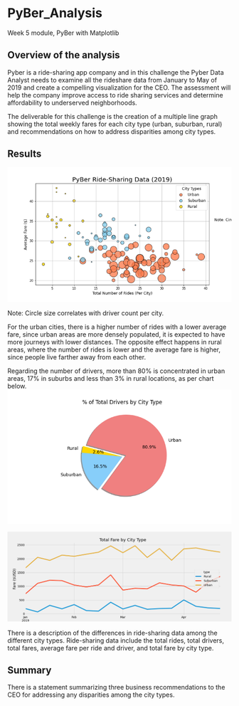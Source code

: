 # PyBer_Analysis
Week 5 module, PyBer with Matplotlib

## Overview of the analysis
Pyber is a ride-sharing app company and in this challenge the Pyber Data Analyst needs to examine all the rideshare data from January to May of 2019 and create a compelling visualization for the CEO. The assessment will help the company improve access to ride sharing services and determine affordability to underserved neighborhoods. 

The deliverable for this challenge is the creation of a multiple line graph showing the total weekly fares for each city type (urban, suburban, rural) and recommendations on how to address disparities among city types. 

## Results

![ScreenShot](https://github.com/liviamiyabara/PyBer_Analysis/blob/main/analysis/Fig1.png) 

Note: Circle size correlates with driver count per city.

For the urban cities, there is a higher number of rides with a lower average fare, since urban areas are more densely populated, it is expected to have more journeys with lower distances. The opposite effect happens in rural areas, where the number of rides is lower and the average fare is higher, since people live farther away from each other.

Regarding the number of drivers, more than 80% is concentrated in urban areas, 17% in suburbs and less than 3% in rural locations, as per chart below.
![ScreenShot](https://github.com/liviamiyabara/PyBer_Analysis/blob/main/analysis/Fig7.png) 


![ScreenShot](https://github.com/liviamiyabara/PyBer_Analysis/blob/main/analysis/PyBer_fare_summary.png)


There is a description of the differences in ride-sharing data among the different city types. Ride-sharing data include the total rides, total drivers, total fares, average fare per ride and driver, and total fare by city type.


## Summary
There is a statement summarizing three business recommendations to the CEO for addressing any disparities among the city types.


